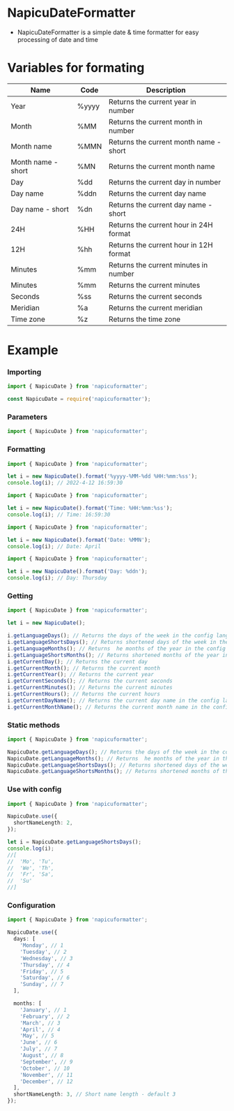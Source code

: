 # NapicuDateFormatter

- NapicuDateFormatter is a simple date & time formatter for easy processing of date and time

# Variables for formating

<table>
   <thead>
      <tr>
         <th>Name</th>
         <th>Code</th>
         <th>Description</th>
      </tr>
   </thead>
   <tbody>
      <tr>
         <td>Year</td>
         <td>%yyyy</td>
         <td>Returns the current year in number</td>
      </tr>
      <tr>
         <td>Month</td>
         <td>%MM</td>
         <td>Returns the current month in number</td>
      </tr>
      <tr>
         <td>Month name</td>
         <td>%MMN</td>
         <td>Returns the current month name - short</td>
      </tr>
      <tr>
         <td>Month name - short</td>
         <td>%MN</td>
         <td>Returns the current month name</td>
      </tr>
      <tr>
         <td>Day</td>
         <td>%dd</td>
         <td>Returns the current day in number</td>
      </tr>
      <tr>
         <td>Day name</td>
         <td>%ddn</td>
         <td>Returns the current day name</td>
      </tr>
      <tr>
         <td>Day name - short</td>
         <td>%dn</td>
         <td>Returns the current day name - short</td>
      </tr>
      <tr>
         <td>24H</td>
         <td>%HH</td>
         <td>Returns the current hour in 24H format</td>
      </tr>
      <tr>
         <td>12H</td>
         <td>%hh</td>
         <td>Returns the current hour in 12H format</td>
      </tr>
      <tr>
         <td>Minutes</td>
         <td>%mm</td>
         <td>Returns the current minutes in number</td>
      </tr>
      <tr>
         <td>Minutes</td>
         <td>%mm</td>
         <td>Returns the current minutes</td>
      </tr>
      <tr>
         <td>Seconds</td>
         <td>%ss</td>
         <td>Returns the current seconds</td>
      </tr>
      <tr>
         <td>Meridian</td>
         <td>%a</td>
    <td>Returns the current meridian</td>
      </tr>
      <tr>
         <td>Time zone</td>
         <td>%z</td>
         <td>Returns the time zone</td>
      </tr>
   </tbody>
</table>

# Example

### Importing

```typescript
import { NapicuDate } from 'napicuformatter';
```

```javascript
const NapicuDate = require('napicuformatter');
```

### Parameters
```typescript
import { NapicuDate } from 'napicuformatter';


```

### Formatting

```typescript
import { NapicuDate } from 'napicuformatter';

let i = new NapicuDate().format('%yyyy-%MM-%dd %HH:%mm:%ss');
console.log(i); // 2022-4-12 16:59:30
```

```typescript
import { NapicuDate } from 'napicuformatter';

let i = new NapicuDate().format('Time: %HH:%mm:%ss');
console.log(i); // Time: 16:59:30
```

```typescript
import { NapicuDate } from 'napicuformatter';

let i = new NapicuDate().format('Date: %MMN');
console.log(i); // Date: April
```

```typescript
import { NapicuDate } from 'napicuformatter';

let i = new NapicuDate().format('Day: %ddn');
console.log(i); // Day: Thursday
```

### Getting

```typescript
import { NapicuDate } from 'napicuformatter';

let i = new NapicuDate();

i.getLanguageDays(); // Returns the days of the week in the config language
i.getLanguageShortsDays(); // Returns shortened days of the week in the config language
i.getLanguageMonths(); // Returns  he months of the year in the config language
i.getLanguageShortsMonths(); // Returns shortened months of the year in the config language
i.getCurrentDay(); // Returns the current day
i.getCurrentMonth(); // Returns the current month
i.getCurrentYear(); // Returns the current year
i.getCurrentSeconds(); // Returns the current seconds
i.getCurrentMinutes(); // Returns the current minutes
i.getCurrentHours(); // Returns the current hours
i.getCurrentDayName(); // Returns the current day name in the config language
i.getCurrentMonthName(); // Returns the current month name in the config language
```

### Static methods

```typescript
import { NapicuDate } from 'napicuformatter';

NapicuDate.getLanguageDays(); // Returns the days of the week in the config language
NapicuDate.getLanguageMonths(); // Returns  he months of the year in the config language
NapicuDate.getLanguageShortsDays(); // Returns shortened days of the week in the config language
NapicuDate.getLanguageShortsMonths(); // Returns shortened months of the year in the config language
```

### Use with config

```typescript
import { NapicuDate } from 'napicuformatter';

NapicuDate.use({
  shortNameLength: 2,
});

let i = NapicuDate.getLanguageShortsDays();
console.log(i);
//[
//  'Mo', 'Tu',
//  'We', 'Th',
//  'Fr', 'Sa',
//  'Su'
//]
```

### Configuration

```typescript
import { NapicuDate } from 'napicuformatter';

NapicuDate.use({
  days: [
    'Monday', // 1
    'Tuesday', // 2
    'Wednesday', // 3
    'Thursday', // 4
    'Friday', // 5
    'Saturday', // 6
    'Sunday', // 7
  ],

  months: [
    'January', // 1
    'February', // 2
    'March', // 3
    'April', // 4
    'May', // 5
    'June', // 6
    'July', // 7
    'August', // 8
    'September', // 9
    'October', // 10
    'November', // 11
    'December', // 12
  ],
  shortNameLength: 3, // Short name length - default 3
});
```
